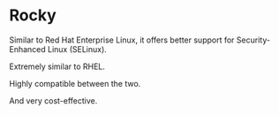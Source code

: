 # Rocky

Similar to Red Hat Enterprise Linux, it offers better support for Security-Enhanced Linux (SELinux).

Extremely similar to RHEL.

Highly compatible between the two.

And very cost-effective.
